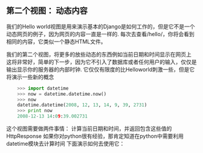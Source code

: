 ## 第二个视图： 动态内容

我们的Hello world视图是用来演示基本的Django是如何工作的，但是它不是一个动态网页的例子，因为网页的内容一直是一样的. 每次去查看/hello/，你将会看到相同的内容，它类似一个静态HTML文件。 

我们的第二个视图，将更多的放些动态的东西例如当前日期和时间显示在网页上 这将非常好，简单的下一步，因为它不引入了数据库或者任何用户的输入，仅仅是输出显示你的服务器的内部时钟. 它仅仅有限度的比Helloworld刺激一些，但是它将演示一些新的概念 
```python
    >>> import datetime
    >>> now = datetime.datetime.now()
    >>> now
    datetime.datetime(2008, 12, 13, 14, 9, 39, 2731)
    >>> print now
    2008-12-13 14:09:39.002731
```
这个视图需要做两件事情： 计算当前日期和时间，并返回包含这些值的HttpResponse 如果你对python很有经验，那肯定知道在python中需要利用datetime模块去计算时间 下面演示如何去使用它：
